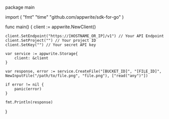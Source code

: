 package main

import (
    "fmt"
    "time"
    "github.com/appwrite/sdk-for-go"
)

func main() {
    client := appwrite.NewClient()

    client.SetEndpoint("https://[HOSTNAME_OR_IP]/v1") // Your API Endpoint
    client.SetProject("") // Your project ID
    client.SetKey("") // Your secret API key

    var service := appwrite.Storage{
        client: &client
    }

    var response, error := service.CreateFile("[BUCKET_ID]", "[FILE_ID]", NewInputFile("/path/to/file.png", "file.png"), ["read("any")"])

    if error != nil {
        panic(error)
    }

    fmt.Println(response)
}
